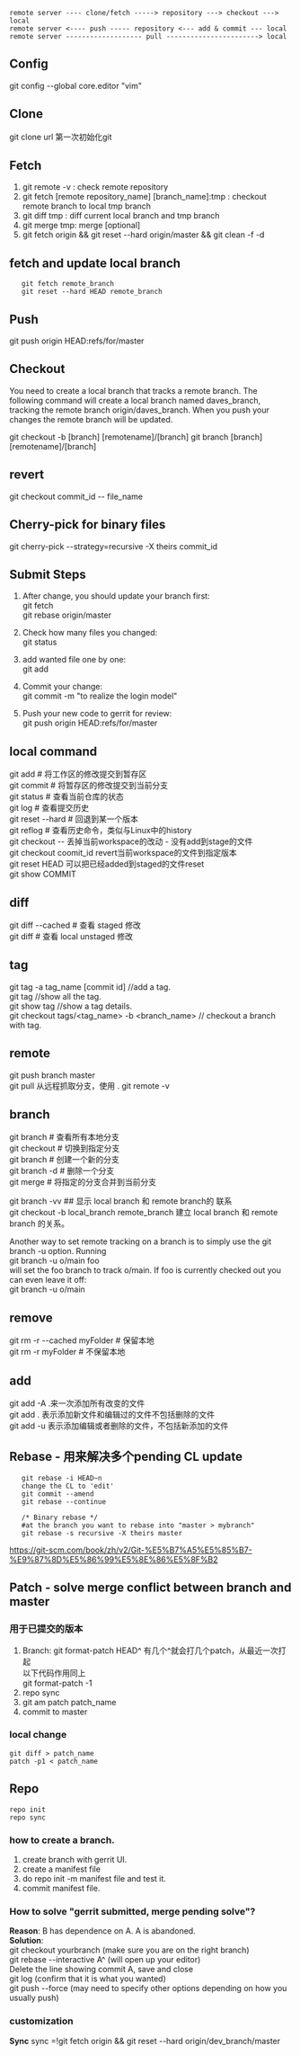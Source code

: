 
```
remote server ---- clone/fetch -----> repository ---> checkout ---> local
remote server <---- push ----- repository <--- add & commit --- local
remote server ------------------- pull -----------------------> local
```
## Config
git config --global core.editor "vim"

## Clone 
git clone url 第一次初始化git

## Fetch  
1. git remote -v : check remote repository  
2. git fetch [remote repository_name] [branch_name]:tmp : checkout remote branch to local tmp branch      
3. git diff tmp : diff current local branch and tmp branch  
4. git merge tmp: merge [optional]  
5. git fetch origin && git reset --hard origin/master && git clean -f -d  

## fetch and update local branch
```
   git fetch remote_branch
   git reset --hard HEAD remote_branch
```
## Push 
git push origin HEAD:refs/for/master  

## Checkout
You need to create a local branch that tracks a remote branch. The following command will create a local branch named daves_branch, tracking the remote branch origin/daves_branch. When you push your changes the remote branch will be updated.

git checkout -b [branch] [remotename]/[branch] 
git branch [branch] [remotename]/[branch]

## revert
git checkout commit_id -- file_name

## Cherry-pick for binary files  
 git cherry-pick --strategy=recursive -X theirs commit_id
 
## Submit Steps
1. After change, you should update your branch first:  
git fetch  
git rebase origin/master  

2. Check how many files you changed:  
git status  

3. add wanted file one by one:  
git add <wanted file>  

4. Commit your change:  
git commit -m "to realize the login model"  

5. Push your new code to gerrit for review:  
git push origin HEAD:refs/for/master 

## local command 
git add # 将工作区的修改提交到暂存区  
git commit # 将暂存区的修改提交到当前分支  
git status # 查看当前仓库的状态  
git log # 查看提交历史  
git reset --hard # 回退到某一个版本  
git reflog # 查看历史命令，类似与Linux中的history  
git checkout -- <file> 丢掉当前workspace的改动 - 没有add到stage的文件   
git checkout coomit_id <file> revert当前workspace的文件到指定版本  
git reset HEAD <file>可以把已经added到staged的文件reset  
git show COMMIT
 
## diff 
git diff --cached # 查看 staged 修改     
git diff # 查看 local unstaged 修改    

## tag
git tag -a tag_name [commit id] //add a tag.   
git tag   //show all the tag.     
git show tag //show a tag details.     
git checkout tags/<tag_name> -b <branch_name> // checkout a branch with tag. 

## remote  
git push branch master  
git pull 从远程抓取分支，使用 . 
git remote -v 

## branch  
git branch # 查看所有本地分支  
git checkout <branch> # 切换到指定分支  
git branch <new-branch> # 创建一个新的分支  
git branch -d <branch> # 删除一个分支  
git merge <branch> # 将指定的分支合并到当前分支  

git branch -vv ## 显示 local branch 和 remote branch的 联系  
git checkout -b local_branch remote_branch 建立 local branch 和 remote branch 的关系。

Another way to set remote tracking on a branch is to simply use the git branch -u option. Running  
git branch -u o/main foo    
will set the foo branch to track o/main. If foo is currently checked out you can even leave it off:  
git branch -u o/main  

## remove  
git rm -r --cached myFolder # 保留本地  
git rm -r myFolder # 不保留本地

## add  
git add -A .来一次添加所有改变的文件  
git add . 表示添加新文件和编辑过的文件不包括删除的文件  
git add -u 表示添加编辑或者删除的文件，不包括新添加的文件  

## Rebase - 用来解决多个pending CL update
```
   git rebase -i HEAD~n
   change the CL to 'edit'
   git commit --amend
   git rebase --continue
   
   /* Binary rebase */
   #at the branch you want to rebase into "master > mybranch"
   git rebase -s recursive -X theirs master

```

https://git-scm.com/book/zh/v2/Git-%E5%B7%A5%E5%85%B7-%E9%87%8D%E5%86%99%E5%8E%86%E5%8F%B2

## Patch  - solve merge conflict between branch and master
### 用于已提交的版本
1. Branch: git format-patch HEAD^  有几个^就会打几个patch，从最近一次打起  
   以下代码作用同上  
   git format-patch -1 
2. repo sync  
3. git am patch patch_name  
4. commit to master

### local change
    git diff > patch_name
    patch -p1 < patch_name

## Repo
```
repo init
repo sync
```
### how to create a branch.
1. create branch with gerrit UI.
2. create a manifest file
3. do repo init -m manifest file and test it.
4. commit manifest file.

### How to solve "gerrit submitted, merge pending solve"?  
__Reason__: B has dependence on A. A is abandoned.  
__Solution__:   
git checkout yourbranch (make sure you are on the right branch)  
git rebase --interactive A^ (will open up your editor)  
Delete the line showing commit A, save and close  
git log (confirm that it is what you wanted)  
git push --force (may need to specify other options depending on how you usually push)  

                          
### customization
__Sync__
 sync =!git fetch origin && git reset --hard origin/dev_branch/master
